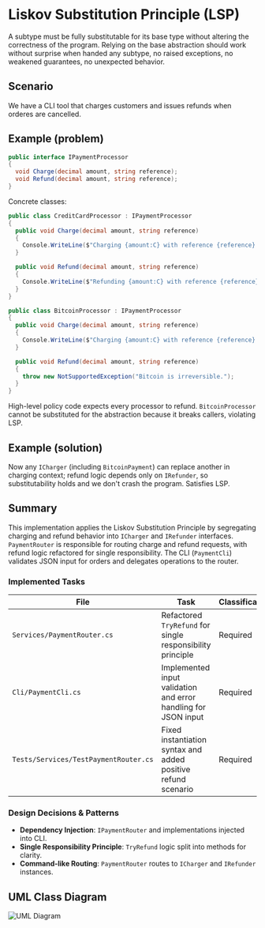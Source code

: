 # Liskov Substitution Principle (LSP)

A subtype must be fully substitutable for its base type without altering the correctness of the program. Relying on the base abstraction should work without surprise when handed any subtype, no raised exceptions, no weakened guarantees, no unexpected behavior.

## Scenario

We have a CLI tool that charges customers and issues refunds when orderes are cancelled.

## Example (problem)

```csharp
public interface IPaymentProcessor
{
  void Charge(decimal amount, string reference);
  void Refund(decimal amount, string reference);
}
```

Concrete classes:

```csharp
public class CreditCardProcessor : IPaymentProcessor
{
  public void Charge(decimal amount, string reference)
  {
    Console.WriteLine($"Charging {amount:C} with reference {reference} using PaymentCardProcessor.");
  }

  public void Refund(decimal amount, string reference)
  {
    Console.WriteLine($"Refunding {amount:C} with reference {reference} using PaymentCardProcessor.");
  }
}

public class BitcoinProcessor : IPaymentProcessor
{
  public void Charge(decimal amount, string reference)
  {
    Console.WriteLine($"Charging {amount:C} with reference {reference} using PaymentCardProcessor.");
  }

  public void Refund(decimal amount, string reference)
  {
    throw new NotSupportedException("Bitcoin is irreversible.");
  }
}
```

High-level policy code expects every processor to refund. `BitcoinProcessor` cannot be substituted for the abstraction because it breaks callers, violating LSP.

## Example (solution)

Now any `ICharger` (including `BitcoinPayment`) can replace another in charging context; refund logic depends only on `IRefunder`, so substitutability holds and we don't crash the program.
Satisfies LSP.

## Summary

This implementation applies the Liskov Substitution Principle by segregating charging and refund behavior into `ICharger` and `IRefunder` interfaces. `PaymentRouter` is responsible for routing charge and refund requests, with refund logic refactored for single responsibility. The CLI (`PaymentCli`) validates JSON input for orders and delegates operations to the router.

### Implemented Tasks
| File                                | Task                                                           | Classification |
|-------------------------------------|----------------------------------------------------------------|----------------|
| `Services/PaymentRouter.cs`         | Refactored `TryRefund` for single responsibility principle     | Required       |
| `Cli/PaymentCli.cs`                 | Implemented input validation and error handling for JSON input | Required       |
| `Tests/Services/TestPaymentRouter.cs` | Fixed instantiation syntax and added positive refund scenario    | Required       |

### Design Decisions & Patterns
- **Dependency Injection**: `IPaymentRouter` and implementations injected into CLI.
- **Single Responsibility Principle**: `TryRefund` logic split into methods for clarity.
- **Command-like Routing**: `PaymentRouter` routes to `ICharger` and `IRefunder` instances.

## UML Class Diagram

![UML Diagram](uml/diagram.puml)
